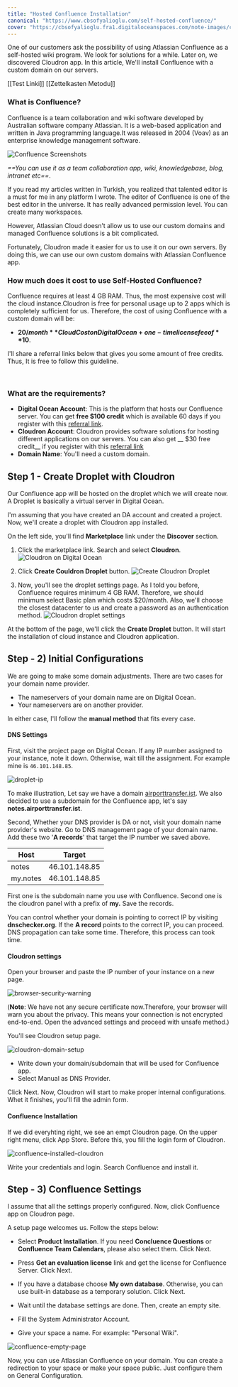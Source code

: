 ```yaml
---
title: "Hosted Confluence Installation"
canonical: "https://www.cbsofyalioglu.com/self-hosted-confluence/"
cover: "https://cbsofyalioglu.fra1.digitaloceanspaces.com/note-images/confluence-installation/confluence.jpg"
---
```


One of our customers ask the possibility of using Atlassian Confluence as a self-hosted wiki program. We look for solutions for a while. Later on, we discovered Cloudron app. In this article, We'll install Confluence with a custom domain on our servers. 

[[Test Linki]]
[[Zettelkasten Metodu]]

### What is Confluence?
Confluence is a team collaboration and wiki software developed by Australian software company Atlassian. 
It is a web-based application and written in Java programming language.It was released in 2004 (Voav) as an enterprise knowledge management software.

![Confluence Screenshots](https://cbsofyalioglu.fra1.digitaloceanspaces.com/note-images/confluence-installation/confluence-ss.jpg)


*==You can use it as a team collaboration app, wiki, knowledgebase, blog, intranet etc==*. 

If you read my articles written in Turkish, you realized that talented editor is a must for me in any platform I wrote. The editor of Confluence is one of the best editor in the universe. It has really advanced permission level. You can create many workspaces.

However, Atlassian Cloud doesn’t allow us to use our custom domains and managed Confluence solutions is a bit complicated.

Fortunately, Cloudron made it easier for us to use it on our own servers. By doing this, we can use our own custom domains with Atlassian Confluence app.


### How much does it cost to use Self-Hosted Confluence?

Confluence requires at least 4 GB RAM. Thus, the most expensive cost will the cloud instance.Cloudron is free for personal usage up to 2 apps which is completely sufficient for us.
Therefore, the cost of using Confluence with a custom domain will be:
* **$20/month** Cloud Cost on Digital Ocean + one-time license fee of **$10**.

I'll share a referral links below that gives you some amount of free credits. Thus, It is free to follow this guideline.

</br>


### What are the requirements?
* __Digital Ocean Account__: This is the platform that hosts our Confluence server. You can get __free $100 credit__ which is available 60 days if you register with this [referral link](https://m.do.co/c/7eab8594304f).
* __Cloudron Account__: Cloudron provides software solutions for hosting different applications on our servers. You can also get __ $30 free credit__ if you register with this [referral link](https://cloudron.io/?refcode=4c0c9d3f2a2daed6)
* __Domain Name__: You'll need a custom domain.


## Step 1 - Create Droplet with Cloudron 
Our Confluence app will be hosted on the droplet which we will create now. A Droplet is basically a virtual server in Digital Ocean. 

I'm assuming that you have created an DA account and created a project. Now, we'll create a droplet with Cloudron app installed. 

On the left side, you'll find __Marketplace__ link under the __Discover__ section. 

1. Click the marketplace link.  Search and select __Cloudron__. 
![Cloudron on Digital Ocean](https://cbsofyalioglu.fra1.digitaloceanspaces.com/note-images/confluence-installation/1-marketplace-selection.jpg)


2. Click __Create Couldron Droplet__ button. 
![Create Cloudron Droplet](https://cbsofyalioglu.fra1.digitaloceanspaces.com/note-images/confluence-installation/2-cloudron-selection.jpg)


3. Now, you'll see the droplet settings page. As I told you before, Confluence requires minimum 4 GB RAM. Therefore, we should minimum select Basic plan which costs $20/month. Also, we'll choose the closest datacenter to us and create a password as an authentication method. 
![Cloudron droplet settings](https://cbsofyalioglu.fra1.digitaloceanspaces.com/note-images/confluence-installation/3-droplet-settings.jpg)

At the bottom of the page, we'll click the __Create Droplet__ button. It will start the installation of cloud instance and Cloudron application.



## Step - 2) Initial Configurations
We are going to make some domain adjustments. There are two cases for your domain name provider. 
* The nameservers of your domain name are on Digital Ocean.
* Your nameservers are on another provider.

In either case, I'll follow the __manual method__ that fits every case. 


#### DNS Settings
First, visit the project page on Digital Ocean. If any IP number assigned to your instance, note it down. Otherwise, wait till the assignment. For example mine is `46.101.148.85`.

![droplet-ip](https://cbsofyalioglu.fra1.digitaloceanspaces.com/note-images/confluence-installation/4-droplet-ip.jpg)

To make illustration, Let say we have a domain [airporttransfer.ist](https://airporttransfer.ist). We also decided to use a subdomain for the Confluence app, let's say __notes.airporttransfer.ist__. 

Second, Whether your DNS provider is DA or not, visit your domain name provider's website. Go to DNS management page of your domain name. 
Add these two '__A records__' that target the IP number we saved above.

| Host | Target |
|------|------|
| notes | 46.101.148.85 |
| my.notes | 46.101.148.85 |

First one is the subdomain name you use with Confluence. Second one is the cloudron panel with a prefix of __my.__ 
Save the records. 

You can control whether your domain is pointing to correct IP by visiting __dnschecker.org__. If the __A record__ points to the correct IP, you can proceed. DNS propagation can take some time. Therefore, this process can took time. 

#### Cloudron settings
Open your browser and paste the IP number of your instance on a new page.

![browser-security-warning](https://cbsofyalioglu.fra1.digitaloceanspaces.com/note-images/confluence-installation/5-browser-warning.jpg)

(__Note__: We have not any secure certificate now.Therefore, your browser will warn you about the privacy. This means your connection is not encrypted end-to-end. Open the advanced settings and proceed with unsafe method.)

You'll see Cloudron setup page. 

![cloudron-domain-setup](https://cbsofyalioglu.fra1.digitaloceanspaces.com/note-images/confluence-installation/6-cloudron-domain-screen.jpg)

* Write down your domain/subdomain that will be used for Confluence app. 
* Select Manual as DNS Provider. 

Click Next. Now, Cloudron will start to make proper internal configurations. Whet it finishes, you'll fill the admin form. 


#### Confluence Installation 

If we did everyhting right, we see an empt Cloudron page.
On the upper right menu, click App Store. Before this, you fill the login form of Cloudron. 

![confluence-installed-cloudron](https://cbsofyalioglu.fra1.digitaloceanspaces.com/note-images/confluence-installation/7-start-confluence.jpg)


Write your credentials and login.
Search Confluence and install it.


## Step - 3) Confluence Settings
I assume that all the settings properly configured. Now, click Confluence app on Cloudron page. 

A setup page welcomes us. Follow the steps below:
* Select __Product Installation__. If you need __Concluence Questions__ or __Confluence Team Calendars__, please also select them. Click Next.

* Press __Get an evaluation license__ link and get the license for Confluence Server. Click Next.
* If you have a database choose __My own database__. Otherwise, you can use built-in database as a temporary solution. Click Next.
* Wait until the database settings are done. Then, create an empty site. 
* Fill the System Administrator Account.
* Give your space a name. For example: "Personal Wiki".

![confluence-empty-page](https://cbsofyalioglu.fra1.digitaloceanspaces.com/note-images/confluence-installation/8-final-screen.jpg)

Now, you can use Atlassian Confluence on your domain. You can create a redirection to your space or make your space public. Just configure them on General Configuration.




